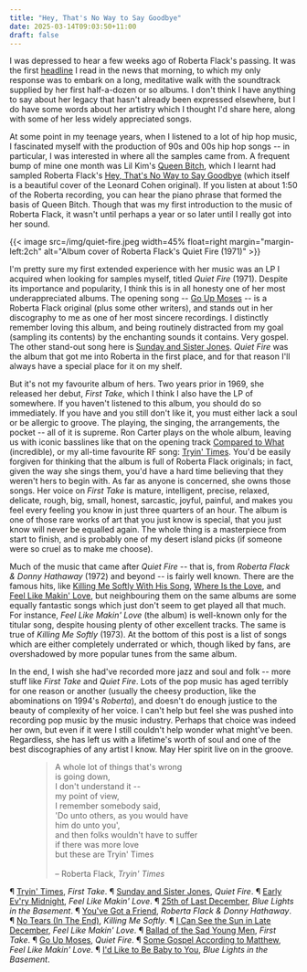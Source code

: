 ```yaml
---
title: "Hey, That's No Way to Say Goodbye"
date: 2025-03-14T09:03:50+11:00
draft: false
---
```


I was depressed to hear a few weeks ago of Roberta Flack's passing. It was the first [headline](https://www.theguardian.com/music/2025/feb/24/roberta-flack-soul-and-rb-icon-behind-killing-me-softly-dies-aged-88) I read in the news that morning, to which my only response was to embark on a long, meditative walk with the soundtrack supplied by her first half-a-dozen or so albums. I don't think I have anything to say about her legacy that hasn't already been expressed elsewhere, but I do have some words about her artistry which I thought I'd share here, along with some of her less widely appreciated songs.

At some point in my teenage years, when I listened to a lot of hip hop music, I fascinated myself with the production of 90s and 00s hip hop songs -- in particular, I was interested in where all the samples came from. A frequent bump of mine one month was Lil Kim's [Queen Bitch](https://www.youtube.com/watch?v=8rJ7VZadCGc), which I learnt had sampled Roberta Flack's [Hey, That's No Way to Say Goodbye](https://www.youtube.com/watch?v=kz38Vxkyow4) (which itself is a beautiful cover of the Leonard Cohen original). If you listen at about 1:50 of the Roberta recording, you can hear the piano phrase that formed the basis of Queen Bitch. Though that was my first introduction to the music of Roberta Flack, it wasn't until perhaps a year or so later until I really got into her sound.

{{< image src=/img/quiet-fire.jpeg width=45% float=right margin="margin-left:2ch" alt="Album cover of Roberta Flack's Quiet Fire (1971)" >}}

I'm pretty sure my first extended experience with her music was an LP I acquired when looking for samples myself, titled *Quiet Fire* (1971). Despite its importance and popularity, I think this is in all honesty one of her most underappreciated albums. The opening song -- [Go Up Moses][moses] -- is a Roberta Flack original (plus some other writers), and stands out in her discography to me as one of her most sincere recordings. I distinctly remember loving this album, and being routinely distracted from my goal (sampling its contents) by the enchanting sounds it contains. Very gospel. The other stand-out song here is [Sunday and Sister Jones][sunday-sister]. *Quiet Fire* was the album that got me into Roberta in the first place, and for that reason I'll always have a special place for it on my shelf.

But it's not my favourite album of hers. Two years prior in 1969, she released her debut, *First Take*, which I think I also have the LP of somewhere. If you haven't listened to this album, you should do so immediately. If you have and you still don't like it, you must either lack a soul or be allergic to groove. The playing, the singing, the arrangements, the pocket -- all of it is supreme. Ron Carter plays on the whole album, leaving us with iconic basslines like that on the opening track [Compared to What](https://www.youtube.com/watch?v=wDUk9Lsy_yQ) (incredible), or my all-time favourite RF song: [Tryin' Times][tryin-times]. You'd be easily forgiven for thinking that the album is full of Roberta Flack originals; in fact, given the way she sings them, you'd have a hard time believing that they weren't hers to begin with. As far as anyone is concerned, she owns those songs. Her voice on *First Take* is mature, intelligent, precise, relaxed, delicate, rough, big, small, honest, sarcastic, joyful, painful, and makes you feel every feeling you know in just three quarters of an hour. The album is one of those rare works of art that you just know is special, that you just know will never be equalled again. The whole thing is a masterpiece from start to finish, and is probably one of my desert island picks (if someone were so cruel as to make me choose). 

Much of the music that came after *Quiet Fire* -- that is, from *Roberta Flack &amp; Donny Hathaway* (1972) and beyond -- is fairly well known. There are the famous hits, like [Killing Me Softly With His Song](https://www.youtube.com/watch?v=DEbi_YjpA-Y), [Where Is the Love](https://www.youtube.com/watch?v=MBT1neIA0tc), and [Feel Like Makin' Love](https://www.youtube.com/watch?v=ySlLq9t2qgc), but neighbouring them on the same albums are some equally fantastic songs which just don't seem to get played all that much. For instance, *Feel Like Makin' Love* (the album) is well-known only for the titular song, despite housing plenty of other excellent tracks. The same is true of *Killing Me Softly* (1973). At the bottom of this post is a list of songs which are either completely underrated or which, though liked by fans, are overshadowed by more popular tunes from the same album.

In the end, I wish she had've recorded more jazz and soul and folk -- more stuff like *First Take* and *Quiet Fire*. Lots of the pop music has aged terribly for one reason or another (usually the cheesy production, like the abominations on 1994's *Roberta*), and doesn't do enough justice to the beauty of complexity of her voice. I can't help but feel she was pushed into recording pop music by the music industry. Perhaps that choice was indeed her own, but even if it were I still couldn't help wonder what might've been. Regardless, she has left us with a lifetime's worth of soul and one of the best discographies of any artist I know. May Her spirit live on in the groove.

<figure>
  <blockquote>
    A whole lot of things that's wrong<br>
    is going down,<br>
    I don't understand it --<br>
    my point of view,<br>
    I remember somebody said,<br>
    'Do unto others, as you would have<br>
    him do unto you',<br>
    and then folks wouldn't have to suffer<br>
    if there was more love<br>
    but these are Tryin' Times<br>
    <br>
    <figcaption>
      – Roberta Flack, <cite>Tryin' Times</cite>            
    </figcaption>
  </blockquote>
</figure>

&para; [Tryin' Times][tryin-times], *First Take*. &para; [Sunday and Sister Jones][sunday-sister], *Quiet Fire*. &para; [Early Ev'ry Midnight][evry-midnight], *Feel Like Makin' Love*. &para; [25th of Last December][25th-december], *Blue Lights in the Basement*. &para; [You've Got a Friend][got-a-friend], *Roberta Flack &amp; Donny Hathaway*. &para; [No Tears (In The End)][no-tears], *Killing Me Softly*. &para; [I Can See the Sun in Late December][late-december], *Feel Like Makin' Love*. &para; [Ballad of the Sad Young Men][ballad-men], *First Take*. &para; [Go Up Moses][moses], *Quiet Fire*. &para; [Some Gospel According to Matthew][matthew], *Feel Like Makin' Love*. &para; [I'd Like to Be Baby to You][baby-to-you], *Blue Lights in the Basement*. 

[tryin-times]: https://www.youtube.com/watch?v=La8_flXOTrI
[ballad-men]: https://www.youtube.com/watch?v=3vjR2K6208Q
[moses]: https://www.youtube.com/watch?v=T2uN_nfMEc8
[sunday-sister]: https://www.youtube.com/watch?v=SmoClCAbLzo
[late-december]: https://www.youtube.com/watch?v=NcDBwb296ik
[matthew]: https://www.youtube.com/watch?v=h2-pNhIP0wI
[evry-midnight]: https://www.youtube.com/watch?v=_IjtqeUo8Cg
[no-tears]: https://www.youtube.com/watch?v=Cd1rOIkfgKk
[got-a-friend]: https://www.youtube.com/watch?v=RwMlpBbvB_I
[25th-december]: https://www.youtube.com/watch?v=lNobo7jHLYk
[baby-to-you]: https://www.youtube.com/watch?v=R-U8RLPiAfo
